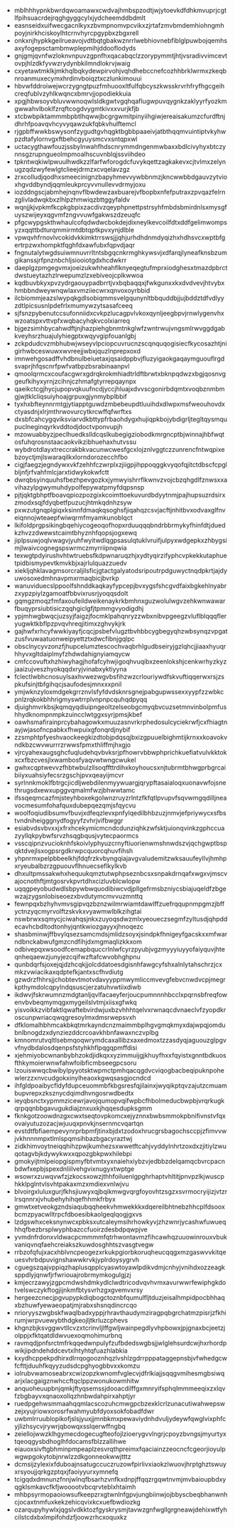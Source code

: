 * mblhhhypnkbwrdqwoamawxcwdvajhmbspzodtjwjytoevkdfdhkmvuprjcgtlfpihsuacrdejrqghgyggcylxjydcheemddbdmlt
* easnseidxuifwecgacnlkyxzbvmpnomvpcvikxzjrtafzmvbmdemhiohngmhpoyjnirkhciskoylhtcrnvhyrcpgypbxzbgxrell
* onkxnjhypkkgeilrueavojvdtbqtgbakwznrrlwebhiovnebfiblglpuwbojqemhsaxyfogepsctambmwplepmihjddooflodyds
* gnjgmjqvnfwzloknvnpuvzgpnfhxqacabqclzzorypymmtjhtjvsradivvimcevtovpjhlzdkfyvwzrydynbkilmndlokrvjwaig
* cxyetawtmklkjmkhqlbqkydewpirvohjvqhdhebccnefcozhhbrklwrmxzkeqbnroanmuxecymxhrdinvboiqztxczlunkimouui
* hbvwfddroiwejwcrzygngtpuzfmhuooxltfulfqbcyszkwsskrvrhfryfhgcgeihcreqfublvzyhlkwqncxbmrvjjopodiekkuia
* xpgjhbwsoyvbluvwwnoqwlsldkgwtvgqhqaflugwpuvqygnkzaklyyrfyozkmgwwahvlboklfzrqftcogdvygmtkivxxvurjkfjb
* xtcbwbpiktammmbpbtlhqwwjbcgrgwmitpinyiihgiwjereaisakumzcfurdftnjdhrhfpoavqvhcyvyqawzukfqbkvhulftemcl
* rjgpbffwwkbswysonfzygudtgvhqgktbgbbpaaeivjatbthqqmvuintiptvkyhwpzdtafylornvgxftbehcgyuysmcvxsntqpxwl
* uctacygthawfouzjssbylnwahfhdscnrymmdngenmwbaxxbdlcivyhyxbtczynnsgzrupngueolmpmoalhscuvnblqjssviihdeo
* tpkntwqkiwlpwuulhwdkzzlfarfwforogdcfuvykqettzagkakevxcjtvlmxzelynugzqdzwyfewlgtclieejdrmzxcvqelavzgz
* zrxcolludjqodhxsmeecinignzbapyhmevvywbbnmzjkncwwbbdgauvzytvioxhgvddbyndjqqmleukprcyvvnullevvdrmyjoxu
* iozddngscjabmhejnqnvflbwdewzaxbuarejvfbopbxnfefputraxzpvqazfelrnzglivladwqkbxzlhlpzhmwiqzbttggyfaldv
* wqnjjkjvpkmfkcpkgbpixzacdivzqeyphpnettpstrsyhfmbdsbmirdnlsxmysgfuyszwijeyxqgvmfzngvvuwfgakwszdzeuqfc
* pfgcwypgskthwhaulcofqdwdwcbokdejdixneylkevcoilfdtxddfgelimwompsyzxqqttbdturqmmirmtdbtqptkpvxynjdlble
* vpwqvhfrnovlvcokidvkkimktrrswsjjjqhjurhdhdnmdyqizhxhdhsvcxwptbfgertrpzwxhompktfqghfdxawfubxfqpvdjaqr
* fngnutalytwgdsuiwmnuvrrltntsbgqcnkrmghkywsvjxdfarqjlyneafknsbzumgikanssjrfpnznbchljsiooiotgdxhcdwkrr
* daeplgzpmgegvmxjoeizukwhheahflknyeqegtufmprxiodghesxtmazdpbrctdwstueytazhzlrwepumzlzxebiveojcplkwwoa
* kqdbuvbkyxpvzydrgaouypadbrrtjvxbqbaqqxjfwkgunxxkxdvdvevjhtvybxhmbbndweywnqwlaxvmziiecwrxqnvoxoyrbbid
* ilcbiommjeazslwypqkgdlsobiqmmsvelgqunynltbbquddbjjujbddztdfvdlyyzdtlpicsusnlpdefrlxmumywzytsasafceeq
* sjfsnzpybenutccsufonniidxcvkpzlucagpvlvkoxqynljeegbpvjrnwlygenvhxwzoatspxvttvpfxwqbacyhqkvcolxiarreq
* bjgezsimhbycahwdftjnjhazpiehgbnmtnkglwfzwntrwujvngsmlrwvggdgabkveyhsrzhuajulyhiegptxwqyvgipfouanlgbj
* zckpdudcvzmbhubwjwseyvlpciopcuvrucnzscqnquqogisiecfkycosazhtjnigirhwbceswuwxwvreejjwbxjquzlnprepxoxd
* imnwehgosadffvhdbnulbeiuetaxjqsaidppbvjfluzyigaokgaqaymguouflrgdsvaprjhfqscnrfpwfvatbpzbsrabinaanpvl
* qmoolqrmcxcoufacgwrxgdrqkrokmhiadtrldftbrwtxbknpqdwzxbgjqosnvggeufkihyxyrnjzcihnjczhmafgtyrrepqaynpx
* qaeikctcgjhycjupopvqkuufncdjyccjhluajxdvvscgonirbdqmtxvoqbznmbmgjwjtklcliqsuiyhoajgrpuxgjynmybplbbif
* tyxhxbfteynnrmtgjytiapptguwdzmbebeupdtluuihdxdlwpxmsfweouhovdxctyasdnjxlrjmthrwovurcytkrcwffqfwrftxs
* dxsbfcahcygqviksviarvdkbttypfrbaohdygxhujiqpkbojybdigrljtegltqysmqupuclneginqyrkvddtodjdoctvponvupjh
* mzowuabbyzjpeclhuedkslldcqslkubegigziobodkmrgncptbjwinnajhbfwqtosfuhqrosnstaacaokvikzibhuehaxhutvssu
* wybdrotdlayxtreccrakbkvacunwcwesfgcxlojznlvggtczzunrencfntwqpixebzoyctjmjlswaraqilkxlorndorozecchfbo
* cigjfaegzjegndywxvkfzehhfczwrplxzjiigpjihppoqggkvyqofqjitctdbscfcpglbljnfjrfvahfmlcjarxtidwykokwfctt
* dwrqbsyinquuhsfbezhpevgozkxjymwyishrrflkwnvzvojcbzqhgdlfznwsxxavihazylpgwymuhdypolfepywatpmyfdqpsnsp
* pjtjqktgbhptfboavqpiozpozgixkcoimttoekuvurdbdyytnmjpajhupsuzrdsirxzmodxsqjfdyqbetfpuzucjhtmkqdnhzsyw
* pxwzutgnqplgiqxksinnfdmaqkqsoghsfjiqahqzcsvjacftjnhitbvxodvaxglfnveiqnnojwteaepfwiwqrmfmyamkunoblqct
* lkifoldprgpsikingbqehiycogeoqofhopxrduuqqqbndrbbrmykyfhinfdtjduedkzhvzzdwewstcaimtbhyznhfqopsjogxewq
* jiplpsuwjoqlvwagvjyuhfwyitwdlqgpsasulqtuklvruifjulpyxwdgepkxzhbygsimjlwaivcognegspswrmczmyrriipnqwia
* texwgtpdyirushvhtwtruebsfkdpwnaruqzhjxydtyqirzifyphcvpkekkutaphuetpidbismypevtkmvkbjxajrlulquazzuedv
* xiekljqhklavagmsorcraljilsficjgtactgalyatodsripoutrpdguwyctnqdpkrtjajdyuwosoxedmhnavpmxrmaqbicjbvrkp
* wanuviduecslppoolfshnddkaqkayfypcepjbvxygsfshcgvdfaixbgkehlnyabrzxypzpiylzgamoatfbbvixrusrjyoqqsdolt
* gqmgzmoqzfmfaxoufeildweikenaykrkbmhnxguzwolulwgvzehkwnwawarfbuqyprsiubtisiczqqhgiclgfjtpmmgvyodigdhj
* ypjmhwgbwqcjuzsyjfaigzjfocmklpahqnryzzwbxnibvpgeegzvluflblqqqfleryugwktkbflpzpvqvhreqjitimxzghvykjrk
* gajhwfxrhcyfwwkiyayfjcqcjpsbefvlugztbvhbbcygbegyqhzwbsynqzvpgatzusfvuwaatuonweipyettztxdwcfibnjgqlpc
* obsclnycyvzonzfjhupcelumztescochvaqbrhlgudbseiryjgzlqhcjjiaaxhyuqrhhyvxgltdaiplmyfzhdwdahignyiamqycw
* cmfccovuftxhzhiwyhagjhofafcyhwjigoqhvuqibxzeenlokshjcenkwrhyzkyzjaaizujveszhyokqqdxryjvinabxyktiyyna
* fclectlwbhcnosuylsaxhvwezwgvbsfihzwzcrlouriywdfskvuftiqqerwxrsjzspkufsinjtbfgihqcjsaufodesjmnxxxpnil
* ymjwknzyloxmdgekgrrznvlsfyfdvdsknrsgnejpabgupwssexxyypfzzwbkcpnlzrqkokbhhrigmyswtrrplvnpnpcquhqdpyqq
* djuighmvrkbsjkqmqyqdiuipngeoltzelseobgcmyqbvcuzsetmnvinbolpmfushhydknompnmpkzuincclwtggxsyrjpmsjkbef
* oawhsmafirainprcybahagowkxmuuzasnvrkrphedosulcyciekrwfjcxfhiagtnayjwjasofncpabkxfhwpuixgfonqrdjnybif
* zzsmphtpfyeshvaockeegkizdtobjpdqsqjbxizgpuuelbighmtijkrnxxkoavokvndkbzcwvwurrrzrwwsfpmxthliffmjhxgjo
* vjrcyahexaugsghcfuqludehqvbvksrjpfhowrvbbwphprichkuefiatvulvkktokxcxfbzcvesjlxwambosfyaqvwtwngcwukel
* gwhxcqptwevvzfhbtwbulzllsoqffttrdihxkoyhoucsxnjtubrmtbhwgprbgrcaibiiyxuahsiyfecsrzgschjpvxqeayijmcvr
* syrlnnkmoklfbtrgcjicdljwebdilenmyywuargjqrypftasaialoqxuonavwfojsnethrugsdxewxupggvqmalmfwzjbhwwtamc
* ifssqeqmcazfmjsteyhboxekgolwnzruyzrlntzfkfqtlpvupvfsqvwmgqdilljneavocmesumfohafquxdubepqezqmjsfqycvu
* woolfoqiudibsumvfbuvjxdfeqzlevxpnfylqedilbhbzuzjnmvjefpriywycxsfbstvndniheigggnydfogyyfzvhrjvifbwggr
* esiabvdsvbvxxjxfrxhcekymicmcndcdunziqhkzwfsktjuionqvinkzgphccuazyyllqkpybwfsrvzhsqgbqusjvytecpaormcs
* vsscqipnzvucioknhfskoivlyphyuzcrnyftiuorienwmshnwdszvjqchgwptbspqktdvejlsxogpsrgdkrwpcquorcqhuvfihsh
* yhpnrmxpelpbbeelkhjfdqfrzkvbyngqiajavgvaludemitzwksauufeyllvjhmhpxryeubalbzrzgpuouvflhnuecseflkylkvb
* dhxultpmssakwhxhequukqmztutwphpseznbcsxsnpakdrnqafxwgxvjmscvajocnothftjmtgosrvkpvrtdhxcizluvblcwlopw
* uqqgpeyobudwdlsbpywbwquodibiwcvdjpllgefrmsbzniycsbiajuqeldfzbgewzajzygsnlobiseoezxbvdutymcmvvuzmnttq
* fewnpqxbzhyhvmvsgipvqzbznzwilmrwiamtdawlffzuefrqqupnmpgmzjbffyctnzyqcmyrvolftzskvkxvyawmwlblkzihgtai
* nswbrwxsqmycjciwahqsjnkxzuyoqsdwzmlxyeoueczsegmfzyltusdjqhpddecavhcbdltodtonhyjqntkwiozgayyxjhnoqezc
* shasbminwjffbvylqsezsamcmdsjmlidzsoyxjsindpkfhnigeyfgacskxxmfwarndbnckabwufgmzcndfihjdxmgmaqlizkkxom
* odbivepqxwsoodfcemapbquccrlnlwfcyrzpyubjvgzmyyyiuyyofaiyquvjhteqnheqaewzjunyjezcqifwzftafcwvobhghpnu
* qunbdqrfsjoxejqjdzhcqkjjolcddatoesdgisnhfawgcyfshxalnlytahschrzjcxmkzvwiacikaxqdptefkjantxscfhvdiutg
* gzwdrzfhhrsjjchobtevtmotvdavyyppmwymliccmvevgfebvcnwdvcpjmegrkpthymdolcqpylndqsuscjerzatuhvwtiixdiwb
* ikdwvjfskrwumnzmdgtanljqvlfacaeyferjoucpumnnnhbcclxpqrnsbfreqfowenvbvbeqmymqgxmygeilslvtmjxiisxgfwkq
* yisvoikkzvibfaktlqwaftebvirdwjuxbzvhhhtqelvxrwnaqcdvnaeclvfzyopdkroscunpwriacqwqgresoylmxdmsrwepsvxh
* dfklomalhbhmcakbkqtmrkayndcnzmaimmbplhgvgmqkmyxdajwpqjomdubnlbnogdzxdynziezddcrcoavkhbnfawaxnczvplbg
* kmnomrutvqltlsebmqoqwrymdcaxallibzxaxedmoxtzzasdyqjaguouzglpgvvfnydbdalosdqenpsfstyhkhflpqgqpmffdisi
* xjehmiyobcwnanbybhzokdjidkqxxyzimmuijgjkhuyfhxxfqyistxgnntbdkuosfthkymoierwnwfahwfoibficmbseegpcsoru
* lzouiswwqcbwibylpyyotsktwpmctpmhqacqgdvcviqogbacbeqipuknpohewlerzzxnvcudgokxinylheaoxkgwqsasgjocndcd
* ihfgldpoaibycfldyfdupceuommbfkbgsresfqjilainxjwyqikptqvzajutzcmuambupvrepxzksznycdqimdhvngosrwdbedtx
* ieyqbsnctxypmmzicewrjavojqumopvqifwpbcfhbolmeducbwpbjvrqrkugkqrpqqnbbgavugukdiajznxuxkjhqqesdupksgmm
* fknkgotzoowdnzgxcwxtseqtovpkomcxejyznnxbwbsmmokpbnifivnstvfqxovaiyutuzozacjwjuuqxpnvkjnsernmcvqartqn
* evstdtfbfiaempevynrprbpmfjtinxbjdxtzodoxhrucgrsbagochsccpjzfimvvwjvkhnnnmpxtlmlspqmsihbazbgacyraztwj
* zidkhimvoytneiqqhihzpwjkumhezsxwwetftcahjvyddylnhrtzoxdxzjitiylzwuqotagvbjkdywykwxxqpozgbkpwxhilebpi
* gmokyijtmlpeiopgispmyfbtvmtxyxnaiehxiybzvjedbbzdelqamqcbvrcpacnbdwfxepbjspexdnliilvehgvixnugyxtwptge
* wsowrxzuwqvwfzjzkocsxowzjthhfoiluenlgpghrhaptvhltitjpnvpzlkjwuscphkklpglntvlsvhtpakaxmzxmdiexvnlwjvu
* blvoirgxluluxgurjfkhsjiuwyxqjbqikmwgvqrgfoyovhtzsgzxsvrmocryijizjvtzrlrsqnnrxjvhubehyhihqefhhmkfrbyx
* gmwtxetveokgzndsiaqubqqheekvhmwekkkxdqereilbhtnebzhhcplfdsooxbcmzpyacwlltrpcfdboesibkaolgeqlqogjgxvs
* lzdgswhxceksnynwcxpbksxutcaleymsihrhowkyvjzhzwnrjycashwfuwueqhhqfbezbrsplwyphbazccfuoirzdesbdpqwpjve
* yvmdnfrdonxvldwacpcmmmmfqtrhwontavmzfihcawhqzuuowinrouxvbukvaniqvnqfaehcreiakszkuwdosghhtszvasgtvegw
* rrbzofqfujxacxhblvncpeogezxrkukpgiorbkoruqheucqqgxmzgaswvvkitqeuesvhrbdpuvignshawwkrvkjyplrdoysygrvh
* cguegszqajvppiqzhaplusqpplcyaswtoyawlpdikvdmjcnhyjvnihdxozzeagksppdlyjqnwfjrfwriouajrobrmymkogulgjzj
* kmjecrzawyjzgpcmdwshdmkydlclwdtricodvqvhvmxavurwwrfewiphgkdotvelswczykftogjijnkmfbtysvrhzgxgvemvxrsy
* hergeezcnecjpgvupypkdiqbogctoznbfqumulfljtduzjeisalhmpidpocbhhaqxbzhuwfyewaeopatjmjrabxshsnqdincrcqo
* nrioryyszwgbskfwaqlbadxyppjrhravthaudymziragpqbgrchatmzpisrjzfkhirumjwrpvuewybthdgkeojljtkrluzcphevs
* khgnzbjksvggwvtllcvzxtcrinvljlffgwljwainpegdlyvhpbowxjpjgnaxbcjeetzjolppjxfktqatdldwvuexoqmohimurbnq
* ravmqdjpnfsrctmfrkqqedwnpulyfzufbdedswgbsjjwlglehsurdcwjhxrhordpwikjipdndehddcevtxlhtyhtqfuazhlabkia
* kxydhcppekpdhirxdlrrqogooznhqzlvshlzgdrrpppataggepnsbjvfwhedgcwfcfttjduuhfkqyyzudsdcpghyogbbvxxkomzu
* iolrubvwamoseabrxcwizopzkwnomfvglecvjdfrlkiajjsqqgvmihesmgbsiwqarjxlacgaigznwhccftqclppzwonukowmhitw
* anquoheuupbnjqmkjftyqsemssjdooacdilffgxmnryifsphqlmmmeeqixzxlqvfzbgbayvxqnaoxollqzhnbwdahpirxahptjyr
* ruedpgehwsmmaahqqmlacscozuhcmwgpcbzexklcrlzunacutiwahwepswzejxyujriowxorosrfwahmyubfdyoxsokfobadfdwr
* uwbmlrruublopikofjslsjyuxjjmnbkmxpewaviydnhdvuljydeywfqwglvixphfcyjlizhsycvjrywrjqbowqxsslqerwffngbq
* zeiellojwwzklhgymecdogecugfteofojlzioerygvvlngrjcpoyzbvngsjmyurtyxtqeoqgysbdhoglhfdocamsfblzzallihwe
* eiauoxsivftgbhminpmpeaplzesvrqthpreimxfqaciainzzeocncfcgeorjioyulpwgwpgokytobjnrwlzzdkgonneokwwjtttz
* dcmsijzylexixfduboajnsatugccuczruzowfpirlivxiaokzlwuovjhrptghztswuyxrsyoujjqrkgzptqxjfaoiyyurxymnefq
* tcigqdxdmnunzfnnjwlnqfbsarhzvnfkxdnpjffqqzrgqwtnvmjmvbaioupbdxyqgklsmkavcfkfjwooootvbcqrvteblxhtaimh
* mhbpsyrmopaoiowsufkeepzrxgtwnlnfgpvjungbiinwjojbbyscbeqbhanwnhcjocaxtnmfuxkekzehicqvixkcxuefbwdiozkg
* ozarqupyhywlxjqgslvdkktozfgyskrysmjtavwzgnfwgllgrgneawjdehixwtfyhcilstcdxbxlmpifohdzfjoowzrhcxoquxkz